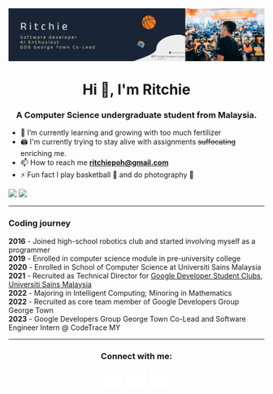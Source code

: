 <img align="center" src="004-banner.png" alt="README banner"/>
<h1 align="center">Hi 👋, I'm Ritchie</h1>
<h3 align="center">A Computer Science undergraduate student from Malaysia.</h3>

- 🌱 I’m currently learning and growing with too much fertilizer
- 🖨 I'm currently trying to stay alive with assignments ~~suffocating~~ enriching me.
- 📫 How to reach me **ritchiepoh@gmail.com**
- ⚡ Fun fact I play basketball 🏀 and do photography 📸

<img src="https://github-readme-stats.vercel.app/api?username=ritchiep&count_private=true&show_icons=true&theme=aura_dark">
<img src="https://github-readme-stats.vercel.app/api/top-langs/?username=ritchiep&layout=compact&theme=radical">

---
<h3>Coding journey</h3>
<p>
<b>2016</b> - Joined high-school robotics club and started involving myself as a programmer <br>
<b>2019</b> - Enrolled in computer science module in pre-university college <br>
<b>2020</b> - Enrolled in School of Computer Science at Universiti Sains Malaysia <br>
<b>2021</b> - Recruited as Technical Director for <a href="https://gdsc.community.dev/universiti-sains-malaysia/">Google Developer Student Clubs, Universiti Sains Malaysia</a> <br>
<b>2022</b> - Majoring in Intelligent Computing; Minoring in Mathematics <br>
<b>2022</b> - Recruited as core team member of Google Developers Group George Town <br>
<b>2023</b> - Google Developers Group George Town Co-Lead and Software Engineer Intern @ CodeTrace MY
</p>

---
<h3 align="center">Connect with me:</h3>
<p align="center">
<a href="https://medium.com/@ritchiepoh" target="blank"><img align="center" src="002-medium.png" alt="Medium Icon" height="75%" width="7%" /></a> &nbsp
<a href="https://stackoverflow.com/users/13328625/casual-r" target="blank"><img align="center" src="001-stack-overflow.png" alt="StackOverflow Icon" height="7%" width="7%" /></a> &nbsp
<a href="https://www.linkedin.com/in/ritchie-p-892b31115/" target="blank"><img align="center" src="003-linkedin.png" alt="LinkedIn Icon" height="7%" width="7%" /></a>
</p>
